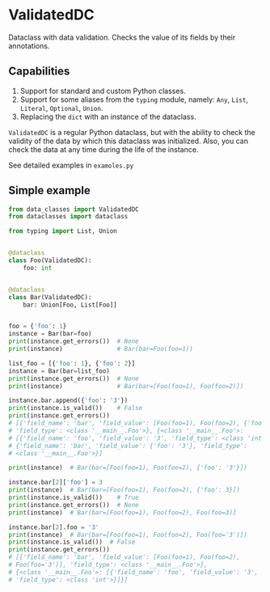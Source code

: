 # ValidatedDC

Dataclass with data validation.
Checks the value of its fields by their annotations.

## Capabilities

1. Support for standard and custom Python classes.
2. Support for some aliases from the `typing` module, namely: `Any`, `List`, `Literal`, `Optional`, `Union`.
3. Replacing the `dict` with an instance of the dataclass.

`ValidatedDC` is a regular Python dataclass, but with the ability to check the validity of the data by which this dataclass was initialized. Also, you can check the data at any time during the life of the instance.

See detailed examples in `examoles.py`

## Simple example

```python
from data_classes import ValidatedDC
from dataclasses import dataclass

from typing import List, Union


@dataclass
class Foo(ValidatedDC):
    foo: int


@dataclass
class Bar(ValidatedDC):
    bar: Union[Foo, List[Foo]]


foo = {'foo': 1}
instance = Bar(bar=foo)
print(instance.get_errors())  # None
print(instance)               # Bar(bar=Foo(foo=1))

list_foo = [{'foo': 1}, {'foo': 2}]
instance = Bar(bar=list_foo)
print(instance.get_errors())  # None
print(instance)               # Bar(bar=[Foo(foo=1), Foo(foo=2)])

instance.bar.append({'foo': '3'})
print(instance.is_valid())    # False
print(instance.get_errors())
# [{'field_name': 'bar', 'field_value': [Foo(foo=1), Foo(foo=2), {'foo': '3'}],
# 'field_type': <class '__main__.Foo'>}, {<class '__main__.Foo'>:
# [{'field_name': 'foo', 'field_value': '3', 'field_type': <class 'int'>}]},
# {'field_name': 'bar', 'field_value': {'foo': '3'}, 'field_type':
# <class '__main__.Foo'>}]

print(instance)  # Bar(bar=[Foo(foo=1), Foo(foo=2), {'foo': '3'}])

instance.bar[2]['foo'] = 3
print(instance)  # Bar(bar=[Foo(foo=1), Foo(foo=2), {'foo': 3}])
print(instance.is_valid())    # True
print(instance.get_errors())  # None
print(instance)  # Bar(bar=[Foo(foo=1), Foo(foo=2), Foo(foo=3)]

instance.bar[2].foo = '3'
print(instance)  # Bar(bar=[Foo(foo=1), Foo(foo=2), Foo(foo='3')])
print(instance.is_valid())  # False
print(instance.get_errors())
# [{'field_name': 'bar', 'field_value': [Foo(foo=1), Foo(foo=2),
# Foo(foo='3')], 'field_type': <class '__main__.Foo'>},
# {<class '__main__.Foo'>: [{'field_name': 'foo', 'field_value': '3',
# 'field_type': <class 'int'>}]}]

```
